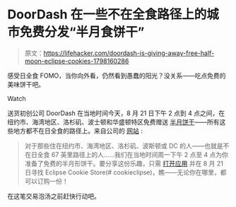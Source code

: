# DoorDash 在一些不在全食路径上的城市免费分发“半月食饼干”

> 原文：<https://lifehacker.com/doordash-is-giving-away-free-half-moon-eclipse-cookies-1798160286>

感受日全食 FOMO，当你向外看，仍然看到愚蠢的阳光？没关系——吃点免费的美味饼干吧。

Watch

送货初创公司 DoorDash 在当地时间今天，8 月 21 日下午 2 点到 4 点之间，在纽约市、海湾地区、洛杉矶、波士顿和华盛顿特区免费赠送 [半月饼干](https://www.doordash.com/store/the-eclipse-cookie-store-new-york-136545/)——所有这些地方都不在日全食的路径上。来自公司的 [网站](https://blog.doordash.com/dashing-to-the-moon-and-back-a62cfeddc1) :

> 对于那些住在纽约市、海湾地区、洛杉矶、波斯顿或 DC 的人——也就是不在日全食 67 英里路径上的人……我们在当地时间周一下午 2 点至 4 点为你准备了免费的半月形饼干。要分享这份乐趣，只需 [打开应用](https://www.doordash.com/store/the-eclipse-cookie-store-new-york-136545/) 并在 8 月 21 日寻找 Eclipse Cookie Store(# cookieclipse)，瞧——无论你在哪里，都可以订购一份！

在这笔交易泡汤之前赶快行动吧。